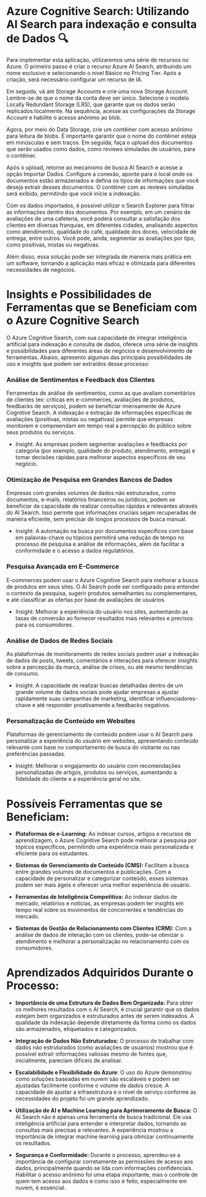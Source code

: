 # Azure Cognitive Search: Utilizando AI Search para indexação e consulta de Dados 🔍

Para implementar esta aplicação, utilizaremos uma série de recursos no Azure. O primeiro passo é criar o recurso Azure AI Search, atribuindo um nome exclusivo e selecionando o nível Básico no Pricing Tier. Após a criação, será necessário configurar um recurso de IA.

Em seguida, vá até Storage Accounts e crie uma nova Storage Account. Lembre-se de que o nome da conta deve ser único. Selecione o modelo Locally Redundant Storage (LRS), que garante que os dados serão replicados localmente. Na sequência, acesse as configurações da Storage Account e habilite o acesso anônimo ao blob.

Agora, por meio do Data Storage, crie um contêiner com acesso anônimo para leitura de blobs. É importante garantir que o nome do contêiner esteja em minúsculas e sem traços. Em seguida, faça o upload dos documentos que serão usados como dados, como reviews simuladas de usuários, para o contêiner.

Após o upload, retorne ao mecanismo de busca AI Search e acesse a opção Importar Dados. Configure a conexão, aponte para o local onde os documentos estão armazenados e defina os tipos de informações que você deseja extrair desses documentos. O contêiner com as reviews simuladas será exibido, permitindo que você inicie a indexação.

Com os dados importados, é possível utilizar o Search Explorer para filtrar as informações dentro dos documentos. Por exemplo, em um cenário de avaliações de uma cafeteria, você poderá consultar a satisfação dos clientes em diversas franquias, em diferentes cidades, analisando aspectos como atendimento, qualidade do café, qualidade dos doces, velocidade de entrega, entre outros. Você pode, ainda, segmentar as avaliações por tipo, como positivas, mistas ou negativas.

Além disso, essa solução pode ser integrada de maneira mais prática em um software, tornando a aplicação mais eficaz e otimizada para diferentes necessidades de negócios.

# Insights e Possibilidades de Ferramentas que se Beneficiam com o Azure Cognitive Search

O Azure Cognitive Search, com sua capacidade de integrar inteligência artificial para indexação e consulta de dados, oferece uma série de insights e possibilidades para diferentes áreas de negócios e desenvolvimento de ferramentas. Abaixo, apresento algumas das principais possibilidades de uso e insights que podem ser extraídos desse processo:

### Análise de Sentimentos e Feedback dos Clientes

Ferramentas de análise de sentimentos, como as que avaliam comentários de clientes (ex: críticas em e-commerces, avaliações de produtos, feedbacks de serviços), podem se beneficiar imensamente de Azure Cognitive Search. A indexação e extração de informações específicas de avaliações (positivas, mistas ou negativas) permite que empresas monitorem e compreendam em tempo real a percepção do público sobre seus produtos ou serviços.

  - Insight: As empresas podem segmentar avaliações e feedbacks por categoria (por exemplo, qualidade do produto, atendimento, entrega) e tomar decisões rápidas para melhorar aspectos específicos de seu negócio.

### Otimização de Pesquisa em Grandes Bancos de Dados

Empresas com grandes volumes de dados não estruturados, como documentos, e-mails, relatórios financeiros ou jurídicos, podem se beneficiar da capacidade de realizar consultas rápidas e relevantes através do AI Search. Isso permite que informações cruciais sejam recuperadas de maneira eficiente, sem precisar de longos processos de busca manual.

  - Insight: A automação na busca por documentos específicos com base em palavras-chave ou tópicos permitirá uma redução de tempo no processo de pesquisa e análise de informações, além de facilitar a conformidade e o acesso a dados regulatórios.

### Pesquisa Avançada em E-Commerce

E-commerces podem usar o Azure Cognitive Search para melhorar a busca de produtos em seus sites. O AI Search pode ser configurado para entender o contexto da pesquisa, sugerir produtos semelhantes ou complementares, e até classificar as ofertas por base de avaliações de usuários.

  - Insight: Melhorar a experiência do usuário nos sites, aumentando as taxas de conversão ao fornecer resultados mais relevantes e precisos para os consumidores.

### Análise de Dados de Redes Sociais

As plataformas de monitoramento de redes sociais podem usar a indexação de dados de posts, tweets, comentários e interações para oferecer insights sobre a percepção da marca, análise de crises, ou até mesmo tendências de consumo.

  - Insight: A capacidade de realizar buscas detalhadas dentro de um grande volume de dados sociais pode ajudar empresas a ajustar rapidamente suas campanhas de marketing, identificar influenciadores-chave e até responder proativamente a feedbacks negativos.
    
### Personalização de Conteúdo em Websites

Plataformas de gerenciamento de conteúdo podem usar o AI Search para personalizar a experiência do usuário em websites, apresentando conteúdo relevante com base no comportamento de busca do visitante ou nas preferências passadas.

  - Insight: Melhorar o engajamento do usuário com recomendações personalizadas de artigos, produtos ou serviços, aumentando a fidelidade do cliente e a experiência geral no site.

# Possíveis Ferramentas que se Beneficiam:

  - **Plataformas de e-Learning:** Ao indexar cursos, artigos e recursos de aprendizagem, o Azure Cognitive Search pode melhorar a pesquisa por tópicos específicos, permitindo uma experiência mais personalizada e eficiente para os estudantes.

  - **Sistemas de Gerenciamento de Conteúdo (CMS):** Facilitam a busca entre grandes volumes de documentos e publicações. Com a capacidade de personalizar e categorizar conteúdo, esses sistemas podem ser mais ágeis e oferecer uma melhor experiência de usuário.

  - **Ferramentas de Inteligência Competitiva:** Ao indexar dados de mercado, relatórios e notícias, as empresas podem ter insights em tempo real sobre os movimentos de concorrentes e tendências do mercado.

  - **Sistemas de Gestão de Relacionamento com Clientes (CRM):** Com a análise de dados de interação com os clientes, pode-se otimizar o atendimento e melhorar a personalização no relacionamento com os consumidores.

# Aprendizados Adquiridos Durante o Processo:

  - **Importância de uma Estrutura de Dados Bem Organizada:** Para obter os melhores resultados com o AI Search, é crucial garantir que os dados estejam bem organizados e estruturados antes de serem indexados. A qualidade da indexação depende diretamente da forma como os dados são armazenados, etiquetados e categorizados.

  - **Integração de Dados Não Estruturados:** O processo de trabalhar com dados não estruturados (como avaliações de usuários) mostrou que é possível extrair informações valiosas mesmo de fontes que, inicialmente, pareciam difíceis de analisar.

  - **Escalabilidade e Flexibilidade do Azure**: O uso do Azure demonstrou como soluções baseadas em nuvem são escaláveis e podem ser ajustadas facilmente conforme o volume de dados cresce. A capacidade de ajustar a infraestrutura e o nível de serviço conforme as necessidades do projeto foi um grande aprendizado.

  - **Utilização de AI e Machine Learning para Aprimoramento de Busca:** O AI Search não é apenas uma ferramenta de busca tradicional. Ele usa inteligência artificial para entender e interpretar dados, tornando as consultas mais precisas e relevantes. A experiência mostrou a importância de integrar machine learning para otimizar continuamente os resultados.

  - **Segurança e Conformidade:** Durante o processo, aprendeu-se a importância de configurar corretamente as permissões de acesso aos dados, principalmente quando se lida com informações confidenciais. Habilitar o acesso anônimo foi uma etapa importante, mas o controle de quem tem acesso aos dados e como isso é feito, especialmente em nuvem, é essencial.
